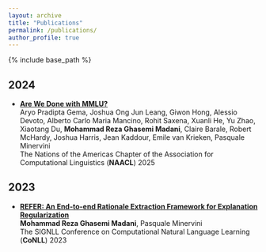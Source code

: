 ```yaml
---
layout: archive
title: "Publications"
permalink: /publications/
author_profile: true
---
```

{% include base_path %}

## 2024
* **[Are We Done with MMLU?](https://arxiv.org/abs/2406.04127)**  
Aryo Pradipta Gema, Joshua Ong Jun Leang, Giwon Hong, Alessio Devoto, Alberto Carlo Maria Mancino, Rohit Saxena, Xuanli He, Yu Zhao, Xiaotang Du, **Mohammad Reza Ghasemi Madani**, Claire Barale, Robert McHardy, Joshua Harris, Jean Kaddour, Emile van Krieken, Pasquale Minervini  
The Nations of the Americas Chapter of the Association for Computational Linguistics (**NAACL**) 2025


## 2023
* **[REFER: An End-to-end Rationale Extraction Framework for Explanation Regularization](https://arxiv.org/abs/2310.14418)**  
**Mohammad Reza Ghasemi Madani**, Pasquale Minervini  
The SIGNLL Conference on Computational Natural Language Learning (**CoNLL**) 2023
